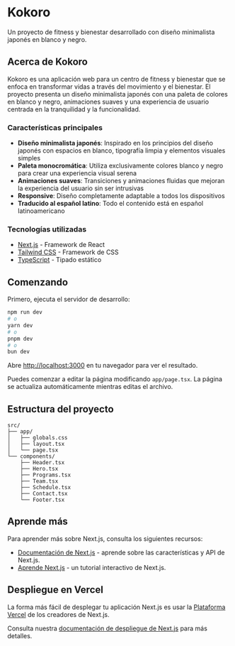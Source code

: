 # Kokoro

Un proyecto de fitness y bienestar desarrollado con diseño minimalista japonés en blanco y negro.

## Acerca de Kokoro

Kokoro es una aplicación web para un centro de fitness y bienestar que se enfoca en transformar vidas a través del movimiento y el bienestar. El proyecto presenta un diseño minimalista japonés con una paleta de colores en blanco y negro, animaciones suaves y una experiencia de usuario centrada en la tranquilidad y la funcionalidad.

### Características principales

- **Diseño minimalista japonés**: Inspirado en los principios del diseño japonés con espacios en blanco, tipografía limpia y elementos visuales simples
- **Paleta monocromática**: Utiliza exclusivamente colores blanco y negro para crear una experiencia visual serena
- **Animaciones suaves**: Transiciones y animaciones fluidas que mejoran la experiencia del usuario sin ser intrusivas
- **Responsive**: Diseño completamente adaptable a todos los dispositivos
- **Traducido al español latino**: Todo el contenido está en español latinoamericano

### Tecnologías utilizadas

- [Next.js](https://nextjs.org) - Framework de React
- [Tailwind CSS](https://tailwindcss.com) - Framework de CSS
- [TypeScript](https://www.typescriptlang.org) - Tipado estático

## Comenzando

Primero, ejecuta el servidor de desarrollo:

```bash
npm run dev
# o
yarn dev
# o
pnpm dev
# o
bun dev
```

Abre [http://localhost:3000](http://localhost:3000) en tu navegador para ver el resultado.

Puedes comenzar a editar la página modificando `app/page.tsx`. La página se actualiza automáticamente mientras editas el archivo.

## Estructura del proyecto

```
src/
├── app/
│   ├── globals.css
│   ├── layout.tsx
│   └── page.tsx
└── components/
    ├── Header.tsx
    ├── Hero.tsx
    ├── Programs.tsx
    ├── Team.tsx
    ├── Schedule.tsx
    ├── Contact.tsx
    └── Footer.tsx
```

## Aprende más

Para aprender más sobre Next.js, consulta los siguientes recursos:

- [Documentación de Next.js](https://nextjs.org/docs) - aprende sobre las características y API de Next.js.
- [Aprende Next.js](https://nextjs.org/learn) - un tutorial interactivo de Next.js.

## Despliegue en Vercel

La forma más fácil de desplegar tu aplicación Next.js es usar la [Plataforma Vercel](https://vercel.com/new?utm_medium=default-template&filter=next.js&utm_source=create-next-app&utm_campaign=create-next-app-readme) de los creadores de Next.js.

Consulta nuestra [documentación de despliegue de Next.js](https://nextjs.org/docs/app/building-your-application/deploying) para más detalles.